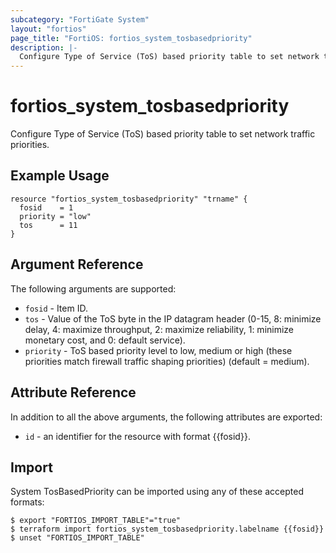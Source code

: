```yaml
---
subcategory: "FortiGate System"
layout: "fortios"
page_title: "FortiOS: fortios_system_tosbasedpriority"
description: |-
  Configure Type of Service (ToS) based priority table to set network traffic priorities.
---
```


# fortios_system_tosbasedpriority
Configure Type of Service (ToS) based priority table to set network traffic priorities.

## Example Usage

```hcl
resource "fortios_system_tosbasedpriority" "trname" {
  fosid    = 1
  priority = "low"
  tos      = 11
}
```

## Argument Reference

The following arguments are supported:

* `fosid` - Item ID.
* `tos` - Value of the ToS byte in the IP datagram header (0-15, 8: minimize delay, 4: maximize throughput, 2: maximize reliability, 1: minimize monetary cost, and 0: default service).
* `priority` - ToS based priority level to low, medium or high (these priorities match firewall traffic shaping priorities) (default = medium).


## Attribute Reference

In addition to all the above arguments, the following attributes are exported:
* `id` - an identifier for the resource with format {{fosid}}.

## Import

System TosBasedPriority can be imported using any of these accepted formats:
```
$ export "FORTIOS_IMPORT_TABLE"="true"
$ terraform import fortios_system_tosbasedpriority.labelname {{fosid}}
$ unset "FORTIOS_IMPORT_TABLE"
```
